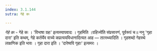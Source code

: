```yaml
---
index: 3.1.144
sutra: गेहे कः

---
```

_गेहे कः_ - गेहे कः । 'विभाषा ग्रहः' इत्यस्यापवादः । गृहमिति ।ग्रहिज्ये॑ति संप्रसारणं, पूर्वरूपं च॥ ननु 'गृहा दारा' इति कथम्, गेहे कर्तर्येव वाच्ये कप्रत्ययविधानादित्यत आह —  तात्स्थ्यादिति । गृहशब्दो गेहस्थे लाक्षणिक इति भावः । गृहा दारा इति । 'दारेष्वपि गृहाः' इत्यमरः ।
